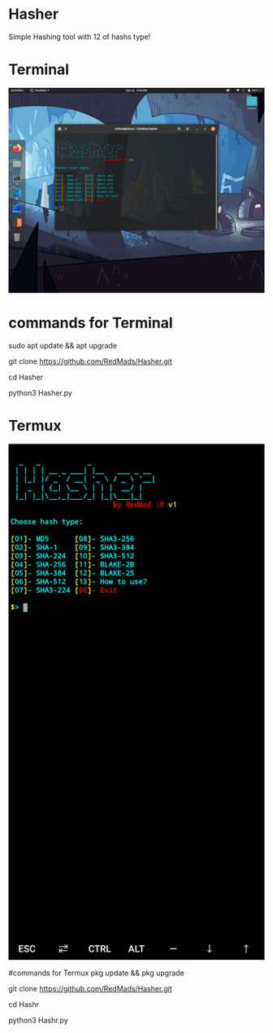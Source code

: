 # Hasher
Simple Hashing tool with 12 of hashs type!



# Terminal
![Hasher](https://github.com/RedMads/Hasher/blob/main/images/terminal.png)


# commands for Terminal
sudo apt update && apt upgrade

git clone https://github.com/RedMads/Hasher.git

cd Hasher

python3 Hasher.py

# Termux
![Hasher](https://github.com/RedMads/Hasher/blob/main/images/termux.png)

#commands for Termux
pkg update && pkg upgrade

git clone https://github.com/RedMads/Hasher.git

cd Hashr

python3 Hashr.py



